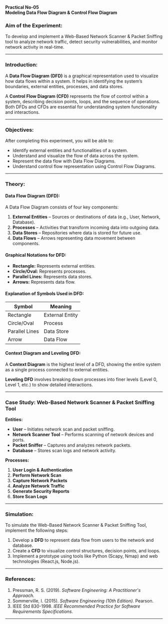 **Practical No-05**  
**Modeling Data Flow Diagram & Control Flow Diagram**

### **Aim of the Experiment:**

To develop and implement a Web-Based Network Scanner & Packet Sniffing tool to analyze network traffic, detect security vulnerabilities, and monitor network activity in real-time.

---

### **Introduction:**

A **Data Flow Diagram (DFD)** is a graphical representation used to visualize how data flows within a system. It helps in identifying the system’s boundaries, external entities, processes, and data stores.

A **Control Flow Diagram (CFD)** represents the flow of control within a system, describing decision points, loops, and the sequence of operations. Both DFDs and CFDs are essential for understanding system functionality and interactions.

---

### **Objectives:**

After completing this experiment, you will be able to:

- Identify external entities and functionalities of a system.
- Understand and visualize the flow of data across the system.
- Represent the data flow with Data Flow Diagrams.
- Understand control flow representation using Control Flow Diagrams.

---

### **Theory:**

#### **Data Flow Diagram (DFD):**

A Data Flow Diagram consists of four key components:

1. **External Entities** – Sources or destinations of data (e.g., User, Network, Database).
2. **Processes** – Activities that transform incoming data into outgoing data.
3. **Data Stores** – Repositories where data is stored for future use.
4. **Data Flows** – Arrows representing data movement between components.

#### **Graphical Notations for DFD:**

- **Rectangle:** Represents external entities.
- **Circle/Oval:** Represents processes.
- **Parallel Lines:** Represents data stores.
- **Arrows:** Represents data flow.

#### **Explanation of Symbols Used in DFD:**

| Symbol         | Meaning         |
| -------------- | --------------- |
| Rectangle      | External Entity |
| Circle/Oval    | Process         |
| Parallel Lines | Data Store      |
| Arrow          | Data Flow       |

#### **Context Diagram and Leveling DFD:**

A **Context Diagram** is the highest level of a DFD, showing the entire system as a single process connected to external entities.

**Leveling DFD** involves breaking down processes into finer levels (Level 0, Level 1, etc.) to show detailed interactions.

---

### **Case Study: Web-Based Network Scanner & Packet Sniffing Tool**

**Entities:**

- **User** – Initiates network scan and packet sniffing.
- **Network Scanner Tool** – Performs scanning of network devices and ports.
- **Packet Sniffer** – Captures and analyzes network packets.
- **Database** – Stores scan logs and network activity.

**Processes:**

1. **User Login & Authentication**
2. **Perform Network Scan**
3. **Capture Network Packets**
4. **Analyze Network Traffic**
5. **Generate Security Reports**
6. **Store Scan Logs**

---

### **Simulation:**

To simulate the Web-Based Network Scanner & Packet Sniffing Tool, implement the following steps:

1. Develop a **DFD** to represent data flow from users to the network and database.
2. Create a **CFD** to visualize control structures, decision points, and loops.
3. Implement a prototype using tools like Python (Scapy, Nmap) and web technologies (React.js, Node.js).

---

### **References:**

1. Pressman, R. S. (2019). _Software Engineering: A Practitioner's Approach._
2. Sommerville, I. (2015). _Software Engineering (10th Edition)._ Pearson.
3. IEEE Std 830-1998. _IEEE Recommended Practice for Software Requirements Specifications._

---
